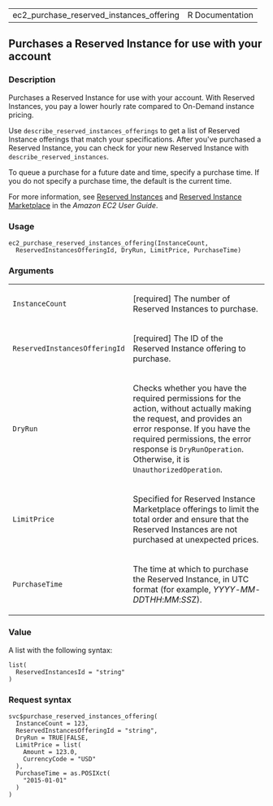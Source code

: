 <table style="width: 100%;">
<tbody>
<tr class="odd">
<td>ec2_purchase_reserved_instances_offering</td>
<td style="text-align: right;">R Documentation</td>
</tr>
</tbody>
</table>

## Purchases a Reserved Instance for use with your account

### Description

Purchases a Reserved Instance for use with your account. With Reserved
Instances, you pay a lower hourly rate compared to On-Demand instance
pricing.

Use `describe_reserved_instances_offerings` to get a list of Reserved
Instance offerings that match your specifications. After you've
purchased a Reserved Instance, you can check for your new Reserved
Instance with `describe_reserved_instances`.

To queue a purchase for a future date and time, specify a purchase time.
If you do not specify a purchase time, the default is the current time.

For more information, see [Reserved
Instances](https://docs.aws.amazon.com/AWSEC2/latest/UserGuide/ec2-reserved-instances.html)
and [Reserved Instance
Marketplace](https://docs.aws.amazon.com/AWSEC2/latest/UserGuide/ri-market-general.html)
in the *Amazon EC2 User Guide*.

### Usage

    ec2_purchase_reserved_instances_offering(InstanceCount,
      ReservedInstancesOfferingId, DryRun, LimitPrice, PurchaseTime)

### Arguments

<table>
<colgroup>
<col style="width: 35%" />
<col style="width: 65%" />
</colgroup>
<tbody>
<tr class="odd">
<td><code
id="ec2_purchase_reserved_instances_offering_:_InstanceCount">InstanceCount</code></td>
<td><p>[required] The number of Reserved Instances to purchase.</p></td>
</tr>
<tr class="even">
<td><code
id="ec2_purchase_reserved_instances_offering_:_ReservedInstancesOfferingId">ReservedInstancesOfferingId</code></td>
<td><p>[required] The ID of the Reserved Instance offering to
purchase.</p></td>
</tr>
<tr class="odd">
<td><code
id="ec2_purchase_reserved_instances_offering_:_DryRun">DryRun</code></td>
<td><p>Checks whether you have the required permissions for the action,
without actually making the request, and provides an error response. If
you have the required permissions, the error response is
<code>DryRunOperation</code>. Otherwise, it is
<code>UnauthorizedOperation</code>.</p></td>
</tr>
<tr class="even">
<td><code
id="ec2_purchase_reserved_instances_offering_:_LimitPrice">LimitPrice</code></td>
<td><p>Specified for Reserved Instance Marketplace offerings to limit
the total order and ensure that the Reserved Instances are not purchased
at unexpected prices.</p></td>
</tr>
<tr class="odd">
<td><code
id="ec2_purchase_reserved_instances_offering_:_PurchaseTime">PurchaseTime</code></td>
<td><p>The time at which to purchase the Reserved Instance, in UTC
format (for example,
<em>YYYY</em>-<em>MM</em>-<em>DD</em>T<em>HH</em>:<em>MM</em>:<em>SS</em>Z).</p></td>
</tr>
</tbody>
</table>

### Value

A list with the following syntax:

    list(
      ReservedInstancesId = "string"
    )

### Request syntax

    svc$purchase_reserved_instances_offering(
      InstanceCount = 123,
      ReservedInstancesOfferingId = "string",
      DryRun = TRUE|FALSE,
      LimitPrice = list(
        Amount = 123.0,
        CurrencyCode = "USD"
      ),
      PurchaseTime = as.POSIXct(
        "2015-01-01"
      )
    )
